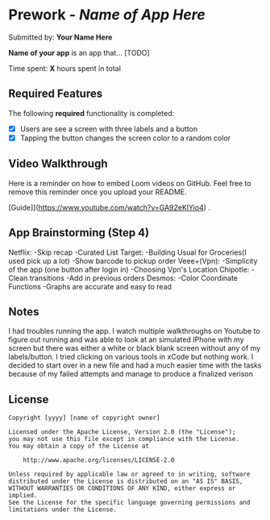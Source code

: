# Prework - *Name of App Here*

Submitted by: **Your Name Here**

**Name of your app** is an app that... [TODO] 

Time spent: **X** hours spent in total

## Required Features

The following **required** functionality is completed:

- [X] Users are see a screen with three labels and a button
- [X] Tapping the button changes the screen color to a random color
 
## Video Walkthrough

Here is a reminder on how to embed Loom videos on GitHub. Feel free to remove this reminder once you upload your README. 

[Guide]](https://www.youtube.com/watch?v=GA92eKlYio4) .

## App Brainstorming (Step 4)
Netflix: 
   -Skip recap
   -Curated List 
Target:
   -Building Usual for Groceries(I used pick up a lot)
   -Show barcode to pickup order
Veee+(Vpn):
   -Simplicity of the app (one button after login in)
   -Choosing Vpn's Location 
Chipotle:
   -Clean transitions
   -Add in previous orders
Desmos:
   -Color Coordinate Functions
   -Graphs are accurate and easy to read
   


## Notes

I had troubles running the app. I watch multiple walkthroughs on Youtube to figure out running and was able to look at an simulated IPhone with my screen but there was either a white or black blank screen without any of my labels/button. I tried clicking on various tools in xCode but nothing work. I decided to start over in a new file and had a much easier time with the tasks because of my failed attempts and manage to produce a finalized verison

## License

    Copyright [yyyy] [name of copyright owner]

    Licensed under the Apache License, Version 2.0 (the "License");
    you may not use this file except in compliance with the License.
    You may obtain a copy of the License at

        http://www.apache.org/licenses/LICENSE-2.0

    Unless required by applicable law or agreed to in writing, software
    distributed under the License is distributed on an "AS IS" BASIS,
    WITHOUT WARRANTIES OR CONDITIONS OF ANY KIND, either express or implied.
    See the License for the specific language governing permissions and
    limitations under the License.
